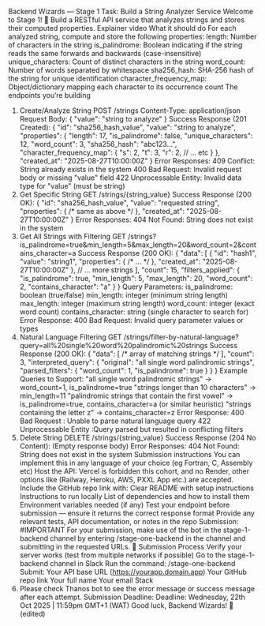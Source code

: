 Backend Wizards — Stage 1 Task: Build a String Analyzer Service
Welcome to Stage 1! :dart:
Build a RESTful API service that analyzes strings and stores their computed properties.
Explainer video
What it should do
For each analyzed string, compute and store the following properties:
length: Number of characters in the string
is_palindrome: Boolean indicating if the string reads the same forwards and backwards (case-insensitive)
unique_characters: Count of distinct characters in the string
word_count: Number of words separated by whitespace
sha256_hash: SHA-256 hash of the string for unique identification
character_frequency_map: Object/dictionary mapping each character to its occurrence count
The endpoints you’re building
1. Create/Analyze String
POST /strings
Content-Type: application/json
Request Body:
{
  "value": "string to analyze"
}
Success Response (201 Created):
{
  "id": "sha256_hash_value",
  "value": "string to analyze",
  "properties": {
    "length": 17,
    "is_palindrome": false,
    "unique_characters": 12,
    "word_count": 3,
    "sha256_hash": "abc123...",
    "character_frequency_map": {
      "s": 2,
      "t": 3,
      "r": 2,
      // ... etc
    }
  },
  "created_at": "2025-08-27T10:00:00Z"
}
Error Responses:
409 Conflict: String already exists in the system
400 Bad Request: Invalid request body or missing "value" field
422 Unprocessable Entity: Invalid data type for "value" (must be string)
2. Get Specific String
GET /strings/{string_value}
Success Response (200 OK):
{
  "id": "sha256_hash_value",
  "value": "requested string",
  "properties": { /* same as above */ },
  "created_at": "2025-08-27T10:00:00Z"
}
Error Responses:
404 Not Found: String does not exist in the system
3. Get All Strings with Filtering
GET /strings?is_palindrome=true&min_length=5&max_length=20&word_count=2&contains_character=a
Success Response (200 OK):
{
  "data": [
    {
      "id": "hash1",
      "value": "string1",
      "properties": { /* ... */ },
      "created_at": "2025-08-27T10:00:00Z"
    },
    // ... more strings
  ],
  "count": 15,
  "filters_applied": {
    "is_palindrome": true,
    "min_length": 5,
    "max_length": 20,
    "word_count": 2,
    "contains_character": "a"
  }
}
Query Parameters:
is_palindrome: boolean (true/false)
min_length: integer (minimum string length)
max_length: integer (maximum string length)
word_count: integer (exact word count)
contains_character: string (single character to search for)
Error Response:
400 Bad Request: Invalid query parameter values or types
4. Natural Language Filtering
GET /strings/filter-by-natural-language?query=all%20single%20word%20palindromic%20strings
Success Response (200 OK):
{
  "data": [ /* array of matching strings */ ],
  "count": 3,
  "interpreted_query": {
    "original": "all single word palindromic strings",
    "parsed_filters": {
      "word_count": 1,
      "is_palindrome": true
    }
  }
}
Example Queries to Support:
"all single word palindromic strings" → word_count=1, is_palindrome=true
"strings longer than 10 characters" → min_length=11
"palindromic strings that contain the first vowel" → is_palindrome=true, contains_character=a (or similar heuristic)
"strings containing the letter z" → contains_character=z
Error Response:
400 Bad Request : Unable to parse natural language query
422 Unprocessable Entity :Query parsed but resulted in conflicting filters
5. Delete String
DELETE /strings/{string_value}
Success Response (204 No Content): (Empty response body)
Error Responses:
404 Not Found: String does not exist in the system
Submission instructions
You can implement this in any language of your choice (eg Fortran, C, Assembly etc)
Host the API: Vercel is forbidden this cohort, and no Render, other options like (Railway, Heroku, AWS, PXXL App etc.) are accepted.
Include the GitHub repo link with:
Clear README with setup instructions
Instructions to run locally
List of dependencies and how to install them
Environment variables needed (if any)
Test your endpoint before submission — ensure it returns the correct response format
Provide any relevant tests, API documentation, or notes in the repo
Submission: #IMPORTANT
For your submission, make use of the bot in the stage-1-backend channel by entering /stage-one-backend in the channel and submitting in the requested URLs.
:pushpin: Submission Process
Verify your server works (test from multiple networks if possible)
Go to the stage-1-backend channel in Slack
Run the command:  /stage-one-backend
Submit:
Your API base URL (https://yourapp.domain.app)
Your GitHub repo link
Your full name
Your email
Stack
 5.  Please check Thanos bot to see the error message or success message after each attempt.
Submission Deadline: Deadline: Wednesday, 22th Oct 2025 | 11:59pm GMT+1 (WAT)
Good luck, Backend Wizards! :rocket: (edited) 